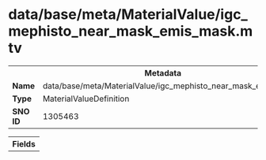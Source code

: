 <h1>data/base/meta/MaterialValue/igc_mephisto_near_mask_emis_mask.mtv</h1><table><tr><th colspan="100%">Metadata</th></tr><tr><td><b>Name</b></td><td>data/base/meta/MaterialValue/igc_mephisto_near_mask_emis_mask.mtv</td></tr><tr><td><b>Type</b></td><td>MaterialValueDefinition</td></tr><tr><td><b>SNO ID</b></td><td>1305463</td></tr></table>

<table><tr><th colspan="100%">Fields</th></tr></table>

